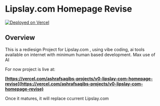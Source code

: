 # Lipslay.com Homepage Revise


[![Deployed on Vercel](https://img.shields.io/badge/Deployed%20on-Vercel-black?style=for-the-badge&logo=vercel)](https://vercel.com/ashrafsaqibs-projects/v0-lipslay-com-homepage-revise)

## Overview

This is a rediesign Project for Lipslay.com , using vibe coding, ai tools available on internet with minimum human based development.
Max use of AI 

For now project is live at:

**[https://vercel.com/ashrafsaqibs-projects/v0-lipslay-com-homepage-revise](https://vercel.com/ashrafsaqibs-projects/v0-lipslay-com-homepage-revise)**

Once it matures, it will replace ccurrent Lipslay.com
